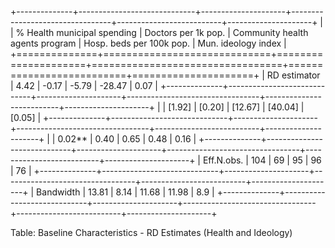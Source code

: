 
+--------------+-----------------------------+---------------------+---------------------------------+--------------------------+---------------------+
|              | % Health municipal spending | Doctors per 1k pop. | Community health agents program | Hosp. beds per 100k pop. | Mun. ideology index |
+==============+=============================+=====================+=================================+==========================+=====================+
| RD estimator | 4.42                        | -0.17               | -5.79                           | -28.47                   | 0.07                |
+--------------+-----------------------------+---------------------+---------------------------------+--------------------------+---------------------+
|              | [1.92]                      | [0.20]              | [12.67]                         | [40.04]                  | [0.05]              |
+--------------+-----------------------------+---------------------+---------------------------------+--------------------------+---------------------+
|              | 0.02**                      | 0.40                | 0.65                            | 0.48                     | 0.16                |
+--------------+-----------------------------+---------------------+---------------------------------+--------------------------+---------------------+
| Eff.N.obs.   | 104                         | 69                  | 95                              | 96                       | 76                  |
+--------------+-----------------------------+---------------------+---------------------------------+--------------------------+---------------------+
| Bandwidth    | 13.81                       | 8.14                | 11.68                           | 11.98                    | 8.9                 |
+--------------+-----------------------------+---------------------+---------------------------------+--------------------------+---------------------+

Table: Baseline Characteristics - RD Estimates (Health and Ideology)

